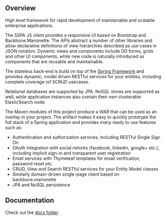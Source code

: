 
## Overview

High level framework for rapid development of maintainable and scalable enterprise applications. 

The SSPA JS client provides a responsive UI based on Bootstrap and Backbone.Marionette. The APIs abstract a number of other libraries and allow declarative definitions of view hierarchies described as use cases in JSON notation. Dynamic views and components include DD forms, grids and other UI components, while new code is naturally introduced as components that are reusable and maintainable.

The stateless back-end is build on top of the [Spring Framework](https://projects.spring.io/spring-framework/) and provides dynamic, model driven RESTful services for your entities, including complete coverage iof SCRUD usecases.

Relational databases are supported by JPA. NoSQL stores are supported as well, while application instances also contain their own clusterable ElasticSearch node.

The Maven modules of this project produce a WAR that can be used as an overlay in your project. The artifact makes it easy to quickly prototype the full stack of a Spring application and provides many ready to use features such as:

 - Authentication and authorization services, including RESTful Single Sign On
 - OAuth integration with social netorks (facebook, linkedin, google+ etc.), including implicit sign-in and transparent user registration
 - Email services with Thymeleaf templates for email verification, password reset etc.
 - CRUD, View and Search RESTful services for your Entity Model classes
 - Similarly domain-driven single-page client based on backbone.marionette
 - JPA and NoSQL persistence

## Documentation

Check out the [docs folder](docs).
